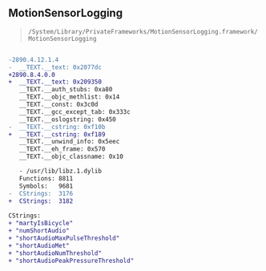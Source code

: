 ## MotionSensorLogging

> `/System/Library/PrivateFrameworks/MotionSensorLogging.framework/MotionSensorLogging`

```diff

-2890.4.12.1.4
-  __TEXT.__text: 0x2077dc
+2890.8.4.0.0
+  __TEXT.__text: 0x209350
   __TEXT.__auth_stubs: 0xa80
   __TEXT.__objc_methlist: 0x14
   __TEXT.__const: 0x3c0d
   __TEXT.__gcc_except_tab: 0x333c
   __TEXT.__oslogstring: 0x450
-  __TEXT.__cstring: 0xf10b
+  __TEXT.__cstring: 0xf189
   __TEXT.__unwind_info: 0x5eec
   __TEXT.__eh_frame: 0x570
   __TEXT.__objc_classname: 0x10

   - /usr/lib/libz.1.dylib
   Functions: 8811
   Symbols:   9681
-  CStrings:  3176
+  CStrings:  3182
 
CStrings:
+ "martyIsBicycle"
+ "numShortAudio"
+ "shortAudioMaxPulseThreshold"
+ "shortAudioMet"
+ "shortAudioNumThreshold"
+ "shortAudioPeakPressureThreshold"

```
